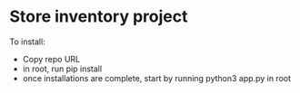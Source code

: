 # Store inventory project

To install:
- Copy repo URL
- in root, run pip install 
- once installations are complete, start by running python3 app.py in root